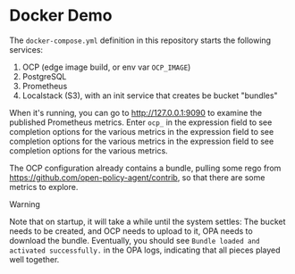 # Docker Demo

The `docker-compose.yml` definition in this repository starts the following services:

1. OCP (edge image build, or env var `OCP_IMAGE`)
2. PostgreSQL
3. Prometheus
4. Localstack (S3), with an init service that creates be bucket "bundles"

When it's running, you can go to http://127.0.0.1:9090 to examine the published Prometheus metrics.
Enter `ocp_` in the expression field to see completion options for the various metrics in the expression field to see completion options for the various metrics in the expression field to see completion options for the various metrics.

The OCP configuration already contains a bundle, pulling some rego from https://github.com/open-policy-agent/contrib, so that there are some metrics to explore.

> [!WARNING]
> Note that on startup, it will take a while until the system settles:
> The bucket needs to be created, and OCP needs to upload to it, OPA needs to download the bundle.
> Eventually, you should see `Bundle loaded and activated successfully.` in the OPA logs, indicating that all pieces played well together.

